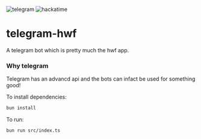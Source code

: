 ![telegram](https://88x31.kate.pet/telegram-old.gif)
![hackatime](https://hackatime-badge.hackclub.com/U07L45W79E1/telegram-hwf)

# telegram-hwf

A telegram bot which is pretty much the hwf app.

### Why telegram

Telegram has an advancd api and the bots can infact be used for something good!

To install dependencies:

```bash
bun install
```

To run:

```bash
bun run src/index.ts
```
